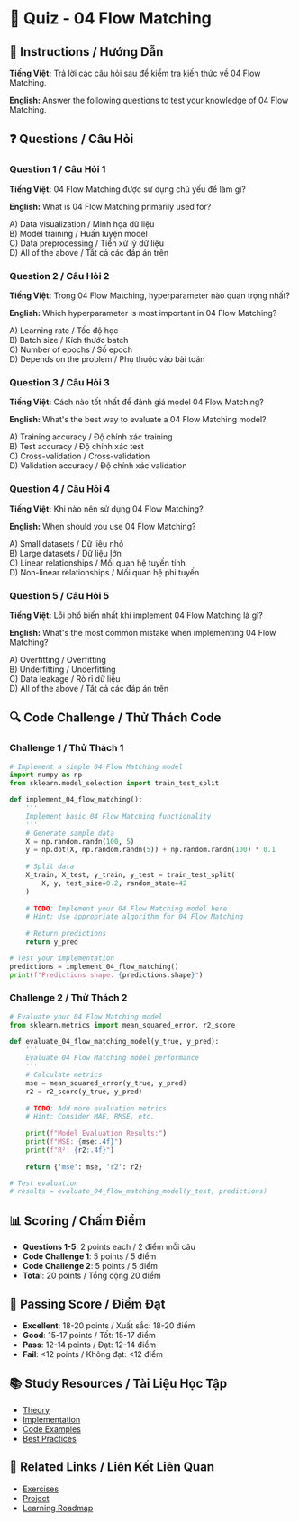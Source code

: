 # 🧠 Quiz - 04 Flow Matching

## 📝 Instructions / Hướng Dẫn

**Tiếng Việt:** Trả lời các câu hỏi sau để kiểm tra kiến thức về 04 Flow Matching.

**English:** Answer the following questions to test your knowledge of 04 Flow Matching.

## ❓ Questions / Câu Hỏi

### Question 1 / Câu Hỏi 1
**Tiếng Việt:** 04 Flow Matching được sử dụng chủ yếu để làm gì?

**English:** What is 04 Flow Matching primarily used for?

A) Data visualization / Minh họa dữ liệu  
B) Model training / Huấn luyện model  
C) Data preprocessing / Tiền xử lý dữ liệu  
D) All of the above / Tất cả các đáp án trên

### Question 2 / Câu Hỏi 2
**Tiếng Việt:** Trong 04 Flow Matching, hyperparameter nào quan trọng nhất?

**English:** Which hyperparameter is most important in 04 Flow Matching?

A) Learning rate / Tốc độ học  
B) Batch size / Kích thước batch  
C) Number of epochs / Số epoch  
D) Depends on the problem / Phụ thuộc vào bài toán

### Question 3 / Câu Hỏi 3
**Tiếng Việt:** Cách nào tốt nhất để đánh giá model 04 Flow Matching?

**English:** What's the best way to evaluate a 04 Flow Matching model?

A) Training accuracy / Độ chính xác training  
B) Test accuracy / Độ chính xác test  
C) Cross-validation / Cross-validation  
D) Validation accuracy / Độ chính xác validation

### Question 4 / Câu Hỏi 4
**Tiếng Việt:** Khi nào nên sử dụng 04 Flow Matching?

**English:** When should you use 04 Flow Matching?

A) Small datasets / Dữ liệu nhỏ  
B) Large datasets / Dữ liệu lớn  
C) Linear relationships / Mối quan hệ tuyến tính  
D) Non-linear relationships / Mối quan hệ phi tuyến

### Question 5 / Câu Hỏi 5
**Tiếng Việt:** Lỗi phổ biến nhất khi implement 04 Flow Matching là gì?

**English:** What's the most common mistake when implementing 04 Flow Matching?

A) Overfitting / Overfitting  
B) Underfitting / Underfitting  
C) Data leakage / Rò rỉ dữ liệu  
D) All of the above / Tất cả các đáp án trên

## 🔍 Code Challenge / Thử Thách Code

### Challenge 1 / Thử Thách 1
```python
# Implement a simple 04 Flow Matching model
import numpy as np
from sklearn.model_selection import train_test_split

def implement_04_flow_matching():
    '''
    Implement basic 04 Flow Matching functionality
    '''
    # Generate sample data
    X = np.random.randn(100, 5)
    y = np.dot(X, np.random.randn(5)) + np.random.randn(100) * 0.1
    
    # Split data
    X_train, X_test, y_train, y_test = train_test_split(
        X, y, test_size=0.2, random_state=42
    )
    
    # TODO: Implement your 04 Flow Matching model here
    # Hint: Use appropriate algorithm for 04 Flow Matching
    
    # Return predictions
    return y_pred

# Test your implementation
predictions = implement_04_flow_matching()
print(f"Predictions shape: {predictions.shape}")
```

### Challenge 2 / Thử Thách 2
```python
# Evaluate your 04 Flow Matching model
from sklearn.metrics import mean_squared_error, r2_score

def evaluate_04_flow_matching_model(y_true, y_pred):
    '''
    Evaluate 04 Flow Matching model performance
    '''
    # Calculate metrics
    mse = mean_squared_error(y_true, y_pred)
    r2 = r2_score(y_true, y_pred)
    
    # TODO: Add more evaluation metrics
    # Hint: Consider MAE, RMSE, etc.
    
    print(f"Model Evaluation Results:")
    print(f"MSE: {mse:.4f}")
    print(f"R²: {r2:.4f}")
    
    return {'mse': mse, 'r2': r2}

# Test evaluation
# results = evaluate_04_flow_matching_model(y_test, predictions)
```

## 📊 Scoring / Chấm Điểm

- **Questions 1-5**: 2 points each / 2 điểm mỗi câu
- **Code Challenge 1**: 5 points / 5 điểm
- **Code Challenge 2**: 5 points / 5 điểm
- **Total**: 20 points / Tổng cộng 20 điểm

## 🎯 Passing Score / Điểm Đạt

- **Excellent**: 18-20 points / Xuất sắc: 18-20 điểm
- **Good**: 15-17 points / Tốt: 15-17 điểm  
- **Pass**: 12-14 points / Đạt: 12-14 điểm
- **Fail**: <12 points / Không đạt: <12 điểm

## 📚 Study Resources / Tài Liệu Học Tập

- [Theory](./THEORY_04_flow_matching.md)
- [Implementation](./IMPLEMENTATION_04_flow_matching.md)
- [Code Examples](./CODE_EXAMPLES_04_flow_matching.md)
- [Best Practices](./BEST_PRACTICES_04_flow_matching.md)

## 🔗 Related Links / Liên Kết Liên Quan

- [Exercises](./EXERCISES_04_flow_matching.md)
- [Project](./PROJECT_04_flow_matching.md)
- [Learning Roadmap](./LEARNING_ROADMAP_04_flow_matching.md)
